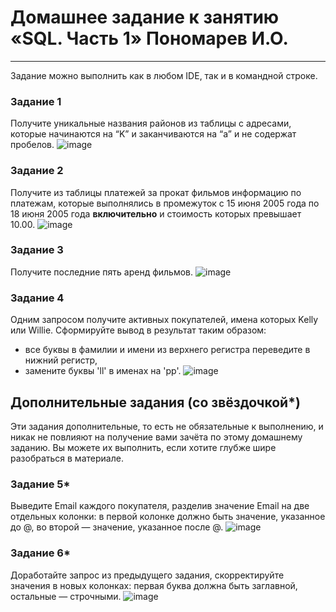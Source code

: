# Домашнее задание к занятию «SQL. Часть 1» Пономарев И.О.

---

Задание можно выполнить как в любом IDE, так и в командной строке.

### Задание 1
Получите уникальные названия районов из таблицы с адресами, которые начинаются на “K” и заканчиваются на “a” и не содержат пробелов.
![image](https://github.com/user-attachments/assets/30e58b51-81be-404e-9ce8-9d525ae6f626)


### Задание 2
Получите из таблицы платежей за прокат фильмов информацию по платежам, которые выполнялись в промежуток с 15 июня 2005 года по 18 июня 2005 года **включительно** и стоимость которых превышает 10.00.
![image](https://github.com/user-attachments/assets/e07bb867-36f3-4c2d-824e-17aac44c08dd)

### Задание 3
Получите последние пять аренд фильмов.
![image](https://github.com/user-attachments/assets/3a43d79b-92aa-41c1-974f-048bfb0f19df)

### Задание 4
Одним запросом получите активных покупателей, имена которых Kelly или Willie. 
Сформируйте вывод в результат таким образом:
- все буквы в фамилии и имени из верхнего регистра переведите в нижний регистр,
- замените буквы 'll' в именах на 'pp'.
![image](https://github.com/user-attachments/assets/781b67bd-171a-4963-806e-d5840ef34314)

## Дополнительные задания (со звёздочкой*)
Эти задания дополнительные, то есть не обязательные к выполнению, и никак не повлияют на получение вами зачёта по этому домашнему заданию. Вы можете их выполнить, если хотите глубже шире разобраться в материале.

### Задание 5*
Выведите Email каждого покупателя, разделив значение Email на две отдельных колонки: в первой колонке должно быть значение, указанное до @, во второй — значение, указанное после @.
![image](https://github.com/user-attachments/assets/2f3a806b-6e7c-4061-ab2a-581f41486fe8)

### Задание 6*
Доработайте запрос из предыдущего задания, скорректируйте значения в новых колонках: первая буква должна быть заглавной, остальные — строчными.
![image](https://github.com/user-attachments/assets/d97055c3-8538-437c-92c5-091a77c631cd)











